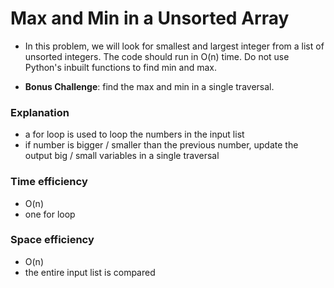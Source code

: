 # Max and Min in a Unsorted Array

* In this problem, we will look for smallest and largest integer from a list of unsorted integers. The code should run in O(n) time. Do not use Python's inbuilt functions to find min and max.

* **Bonus Challenge**: find the max and min in a single traversal.

### Explanation
* a for loop is used to loop the numbers in the input list
* if number is bigger / smaller than the previous number, update the output big / small variables in a single traversal

### Time efficiency
* O(n)
* one for loop

### Space efficiency
* O(n)
* the entire input list is compared

